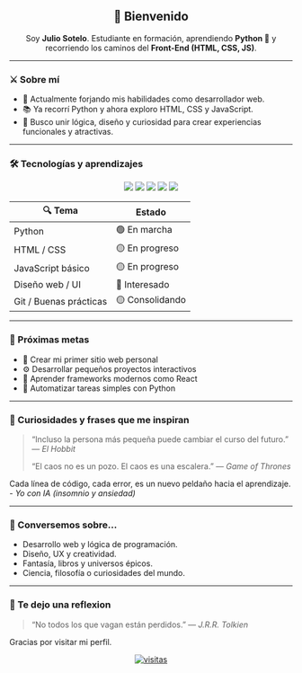<!-- ──────────────────────────────────────────────────────────────── -->
<h2 align="center">👋 Bienvenido</h2>

<p align="center">
Soy <strong>Julio Sotelo</strong>.
Estudiante en formación, aprendiendo <strong>Python 🐍</strong> y recorriendo los caminos del <strong>Front-End (HTML, CSS, JS)</strong>.
</p>

---

### ⚔️ Sobre mí

- 🧭 Actualmente forjando mis habilidades como desarrollador web.  
- 📚 Ya recorrí Python y ahora exploro HTML, CSS y JavaScript.  
- 🎯 Busco unir lógica, diseño y curiosidad para crear experiencias funcionales y atractivas.  
---

### 🛠️ Tecnologías y aprendizajes

<p align="center">
  <img src="https://img.shields.io/badge/Python-3670A0?style=for-the-badge&logo=python&logoColor=ffdd54"/>
  <img src="https://img.shields.io/badge/HTML5-E34F26?style=for-the-badge&logo=html5&logoColor=white"/>
  <img src="https://img.shields.io/badge/CSS3-1572B6?style=for-the-badge&logo=css3&logoColor=white"/>
  <img src="https://img.shields.io/badge/JavaScript-F7E017?style=for-the-badge&logo=javascript&logoColor=black"/>
  <img src="https://img.shields.io/badge/Git-F05032?style=for-the-badge&logo=git&logoColor=white"/>
</p>

| 🔍 Tema                  | Estado         |
|--------------------------|----------------|
| Python                   | 🟢 En marcha     |
| HTML / CSS               | 🟡 En progreso   |
| JavaScript básico        | 🟡 En progreso   |
| Diseño web / UI          | 🔵 Interesado    |
| Git / Buenas prácticas   | 🟡 Consolidando  |

---

### 🎯 Próximas metas

- 🚀 Crear mi primer sitio web personal  
- ⚙️ Desarrollar pequeños proyectos interactivos  
- 🧩 Aprender frameworks modernos como React  
- 🤖 Automatizar tareas simples con Python  

---
### 🔮 Curiosidades y frases que me inspiran

> “Incluso la persona más pequeña puede cambiar el curso del futuro.” — *El Hobbit*  
>  
> “El caos no es un pozo. El caos es una escalera.” — *Game of Thrones*

Cada línea de código, cada error, es un nuevo peldaño hacia el aprendizaje. - *Yo con IA (insomnio y ansiedad)*  

---
### 💬 Conversemos sobre...

- Desarrollo web y lógica de programación.  
- Diseño, UX y creatividad.  
- Fantasía, libros y universos épicos.  
- Ciencia, filosofía o curiosidades del mundo.  

---
### 🌱 Te dejo una reflexion

> “No todos los que vagan están perdidos.” — *J.R.R. Tolkien*  

Gracias por visitar mi perfil.    
  
<p align="center">
  <a href="https://github.com/SoteloJulio">
    <img src="https://komarev.com/ghpvc/?username=SoteloJulio&style=flat-square&color=green" alt="visitas"/>
  </a>
</p>
